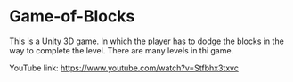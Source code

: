 # Game-of-Blocks
This is a Unity 3D game. In which the player has to dodge the blocks in the way to complete the level. There are many levels in thi game.

YouTube link: https://www.youtube.com/watch?v=Stfbhx3txvc

